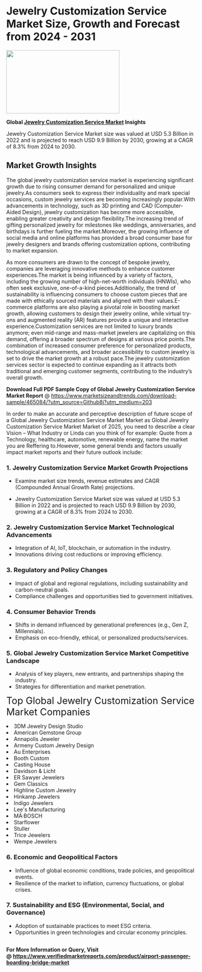 <H1>Jewelry Customization Service Market Size, Growth and Forecast from 2024 - 2031</H1><img class="aligncenter size-medium wp-image-584254" src="https://thirdeyenews.in/wp-content/uploads/2024/09/Global-Market-Research-300x168.jpeg" alt="" width="300" height="168" /><p><strong>Global&nbsp;<a href="https://www.marketsizeandtrends.com/download-sample/465084/?utm_source=Github8j?utm_medium=203">Jewelry Customization Service Market</a> Insights</strong></p><p>Jewelry Customization Service Market size was valued at USD 5.3 Billion in 2022 and is projected to reach USD 9.9 Billion by 2030, growing at a CAGR of 8.3% from 2024 to 2030.</p><p><h2>Market Growth Insights</h2> <p>The global jewelry customization service market is experiencing significant growth due to rising consumer demand for personalized and unique jewelry.As consumers seek to express their individuality and mark special occasions, custom jewelry services are becoming increasingly popular.With advancements in technology, such as 3D printing and CAD (Computer-Aided Design), jewelry customization has become more accessible, enabling greater creativity and design flexibility.The increasing trend of gifting personalized jewelry for milestones like weddings, anniversaries, and birthdays is further fueling the market.Moreover, the growing influence of social media and online platforms has provided a broad consumer base for jewelry designers and brands offering customization options, contributing to market expansion.</p> <p>As more consumers are drawn to the concept of bespoke jewelry, companies are leveraging innovative methods to enhance customer experiences.The market is being influenced by a variety of factors, including the growing number of high-net-worth individuals (HNWIs), who often seek exclusive, one-of-a-kind pieces.Additionally, the trend of sustainability is influencing consumers to choose custom pieces that are made with ethically sourced materials and aligned with their values.E-commerce platforms are also playing a pivotal role in boosting market growth, allowing customers to design their jewelry online, while virtual try-ons and augmented reality (AR) features provide a unique and interactive experience.Customization services are not limited to luxury brands anymore; even mid-range and mass-market jewelers are capitalizing on this demand, offering a broader spectrum of designs at various price points.The combination of increased consumer preference for personalized products, technological advancements, and broader accessibility to custom jewelry is set to drive the market growth at a robust pace.The jewelry customization services sector is expected to continue expanding as it attracts both traditional and emerging customer segments, contributing to the industry’s overall growth.<p><span class=""><strong>Download Full PDF Sample Copy of Global Jewelry Customization Service Market Report</strong> @ <a href="https://www.marketsizeandtrends.com/download-sample/465084/?utm_source=Github8j?utm_medium=203" target="_blank">https://www.marketsizeandtrends.com/download-sample/465084/?utm_source=Github8j?utm_medium=203</a></span></p><p>In order to make an accurate and perceptive description of future scope of a Global&nbsp;Jewelry Customization Service Market Market as Global&nbsp;Jewelry Customization Service Market Market of 2025, you need to describe a clear Vision &ndash; What Industry or Linda can you think of for example: Quote from a Technology, healthcare, automotive, renewable energy, name the market you are Reffering to.However, some general trends and factors usually impact market reports and their future outlook include:</p><h3>1.&nbsp;<strong>Jewelry Customization Service Market Growth Projections</strong></h3><ul><li>Examine market size trends, revenue estimates and CAGR (Compounded Annual Growth Rate) projections.</li><li><p>Jewelry Customization Service Market size was valued at USD 5.3 Billion in 2022 and is projected to reach USD 9.9 Billion by 2030, growing at a CAGR of 8.3% from 2024 to 2030.</p></li></ul><h3>2.&nbsp;<strong>Jewelry Customization Service Market Technological Advancements</strong></h3><ul><li>Integration of AI, IoT, blockchain, or automation in the industry.</li><li>Innovations driving cost reductions or improving efficiency.</li></ul><h3>3.&nbsp;<strong>Regulatory and Policy Changes</strong></h3><ul><li>Impact of global and regional regulations, including sustainability and carbon-neutral goals.</li><li>Compliance challenges and opportunities tied to government initiatives.</li></ul><h3>4.&nbsp;<strong>Consumer Behavior Trends</strong></h3><ul><li>Shifts in demand influenced by generational preferences (e.g., Gen Z, Millennials).</li><li>Emphasis on eco-friendly, ethical, or personalized products/services.</li></ul><h3>5.&nbsp;<strong>Global Jewelry Customization Service Market Competitive Landscape</strong></h3><ul><li>Analysis of key players, new entrants, and partnerships shaping the industry.</li><li>Strategies for differentiation and market penetration.</li></ul><p data-pm-slice="1 1 []"><span style="color: inherit; font-family: inherit; font-size: 25px;">Top Global Jewelry Customization Service Market Companies</span></p><div class="" data-test-id=""><p><li>3DM Jewelry Design Studio</li><li> American Gemstone Group</li><li> Annapolis Jeweler</li><li> Armeny Custom Jewelry Design</li><li> Au Enterprises</li><li> Booth Custom</li><li> Casting House</li><li> Davidson & Licht</li><li> ER Sawyer Jewelers</li><li> Gem Classics</li><li> Highline Custom Jewelry</li><li> Hinkamp Jewelers</li><li> Indigo Jewelers</li><li> Lee's Manufacturing</li><li> MÂ·BOSCH</li><li> Starflower</li><li> Stuller</li><li> Trice Jewelers</li><li> Wempe Jewelers</li></p></div><h3>6.&nbsp;<strong>Economic and Geopolitical Factors</strong></h3><ul><li>Influence of global economic conditions, trade policies, and geopolitical events.</li><li>Resilience of the market to inflation, currency fluctuations, or global crises.</li></ul><h3>7.&nbsp;<strong>Sustainability and ESG (Environmental, Social, and Governance)</strong></h3><ul><li>Adoption of sustainable practices to meet ESG criteria.</li><li>Opportunities in green technologies and circular economy principles.</li></ul><h2><strong style="font-size: 14px;">For More Information or Query, Visit @&nbsp;</strong><a style="background-color: #ffffff; font-size: 14px;" href="https://www.marketsizeandtrends.com/report/jewelry-customization-service-market/" target="_blank">https://www.verifiedmarketreports.com/product/airport-passenger-boarding-bridge-market</a></h2>